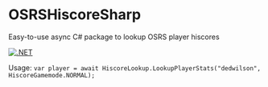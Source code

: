 # OSRSHiscoreSharp
Easy-to-use async C# package to lookup OSRS player hiscores

[![.NET](https://github.com/hwvs/OSRSHiscoreSharp/actions/workflows/dotnet.yml/badge.svg)](https://github.com/hwvs/OSRSHiscoreSharp/actions/workflows/dotnet.yml)

Usage: ```var player = await HiscoreLookup.LookupPlayerStats("dedwilson", HiscoreGamemode.NORMAL);```
